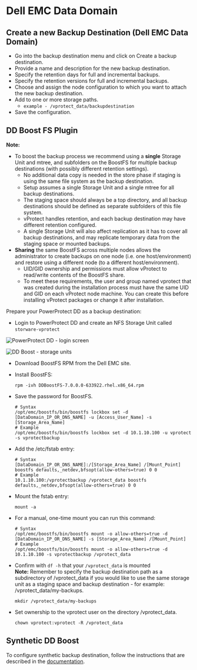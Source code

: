 # Dell EMC Data Domain

## Create a new Backup Destination \(Dell EMC Data Domain\)

* Go into the backup destination menu and click on Create a backup destination.
* Provide a name and description for the new backup destination.
* Specify the retention days for full and incremental backups.
* Specify the retention versions for full and incremental backups.
* Choose and assign the node configuration to which you want to attach the new backup destination.
* Add to one or more storage paths.
  * `example - /vprotect_data/backupdestination` 
* Save the configuration.

## DD Boost FS Plugin

**Note:**

* To boost the backup process we recommend using a **single** Storage Unit and mtree, and subfolders on the BoostFS for multiple backup destinations \(with possibly different retention settings\).
  * No additional data copy is needed in the store phase if staging is using the same file system as the backup destination.
  * Setup assumes a single Storage Unit and a single mtree for all backup destinations.
  * The staging space should always be a top directory, and all backup destinations should be defined as separate subfolders of this file system.
  * vProtect handles retention, and each backup destination may have different retention configured.
  * A single Storage Unit will also affect replication as it has to cover all backup destinations, and may replicate temporary data from the staging space or mounted backups.
* **Sharing** the same BoostFS across multiple nodes allows the administrator to create backups on one node \(i.e. one host/environment\) and restore using a different node \(to a different host/environment\).
  * UID/GID ownership and permissions must allow vProtect to read/write contents of the BoostFS share.
  * To meet these requirements, the user and group named vprotect that was created during the installation process must have the same UID and GID on each vProtect node machine. You can create this before installing vProtect packages or change it after installation.

Prepare your PowerProtect DD as a backup destination:

* Login to PowerProtect DD and create an NFS Storage Unit called `storware-vprotect`

![PowerProtect DD - login screen](../../../.gitbook/assets/powerprotect-dd-storage-unit.png)

![DD Boost - storage units](../../../.gitbook/assets/powerprotect-dd-storage-unit2.png)

* Download BoostFS RPM from the Dell EMC site.
* Install BoostFS:

  ```text
  rpm -ivh DDBoostFS-7.0.0.0-633922.rhel.x86_64.rpm
  ```

* Save the password for BoostFS.

  ```text
  # Syntax
  /opt/emc/boostfs/bin/boostfs lockbox set -d [DataDomain_IP_OR_DNS_NAME] -u [Access_User_Name] -s [Storage_Area_Name]
  # Example
  /opt/emc/boostfs/bin/boostfs lockbox set -d 10.1.10.100 -u vprotect -s vprotectbackup
  ```

* Add the /etc/fstab entry:

  ```text
  # Syntax
  [DataDomain_IP_OR_DNS_NAME]:/[Storage_Area_Name] /[Mount_Point] boostfs defaults,_netdev,bfsopt(allow-others=true) 0 0
  # Example
  10.1.10.100:/vprotectbackup /vprotect_data boostfs defaults,_netdev,bfsopt(allow-others=true) 0 0
  ```

* Mount the fstab entry:

  ```text
  mount -a
  ```

* For a manual, one-time mount you can run this command:

  ```text
  # Syntax
  /opt/emc/boostfs/bin/boostfs mount -o allow-others=true -d [DataDomain_IP_OR_DNS_NAME] -s [Storage_Area_Name] /[Mount_Point]
  # Example
  /opt/emc/boostfs/bin/boostfs mount -o allow-others=true -d 10.1.10.100 -s vprotectbackup /vprotect_data
  ```

* Confirm with `df -h` that your `/vprotect_data` is mounted  
  **Note:** Remember to specify the backup destination path as a subdirectory of /vprotect\_data if you would like to use the same storage unit as a staging space and backup destination - for example: /vprotect\_data/my-backups.

  ```text
  mkdir /vprotect_data/my-backups
  ```

* Set ownership to the vprotect user on the directory /vprotect\_data.

  ```text
  chown vprotect:vprotect -R /vprotect_data
  ```

## Synthetic DD Boost

To configure synthetic backup destination, follow the instructions that are described in the [documentation](../filesystem/synthetic-ddboost.md).

